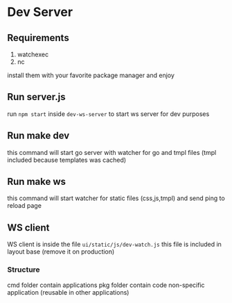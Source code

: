 # Dev Server

## Requirements

1. watchexec
2. nc

install them with your favorite package manager and enjoy

## Run server.js
run `npm start` inside `dev-ws-server` to start ws server for dev purposes

## Run make dev
this command will start go server with watcher for go and tmpl files (tmpl included because templates was cached)

## Run make ws
this command will start watcher for static files (css,js,tmpl) and send ping to reload page

## WS client
WS client is inside the file `ui/static/js/dev-watch.js` this file is included in layout base (remove it on production)

### Structure
cmd folder contain applications
pkg folder contain code non-specific application (reusable in other applications)

